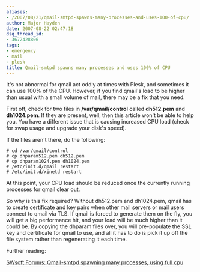 ```yaml
---
aliases:
- /2007/08/21/qmail-smtpd-spawns-many-processes-and-uses-100-of-cpu/
author: Major Hayden
date: 2007-08-22 02:47:18
dsq_thread_id:
- 3672428806
tags:
- emergency
- mail
- plesk
title: Qmail-smtpd spawns many processes and uses 100% of CPU
---
```


It's not abnormal for qmail act oddly at times with Plesk, and sometimes it can use 100% of the CPU. However, if you find qmail's load to be higher than usual with a small volume of mail, there may be a fix that you need.

First off, check for two files in **/var/qmail/control** called **dh512.pem** and **dh1024.pem**. If they are present, well, then this article won't be able to help you. You have a different issue that is causing increased CPU load (check for swap usage and upgrade your disk's speed).

If the files aren't there, do the following:

```
# cd /var/qmail/control
# cp dhparam512.pem dh512.pem
# cp dhparam1024.pem dh1024.pem
# /etc/init.d/qmail restart
# /etc/init.d/xinetd restart
```

At this point, your CPU load should be reduced once the currently running processes for qmail clear out.

So why is this fix required? Without dh512.pem and dh1024.pem, qmail has to create certificate and key pairs when other mail servers or mail users connect to qmail via TLS. If qmail is forced to generate them on the fly, you will get a big performance hit, and your load will be much higher than it could be. By copying the dhparam files over, you will pre-populate the SSL key and certificate for qmail to use, and all it has to do is pick it up off the file system rather than regenerating it each time.

Further reading:

[SWsoft Forums: Qmail-smtpd spawning many processes, using full cpu][1]

 [1]: http://forum.swsoft.com/printthread.php?threadid=40173